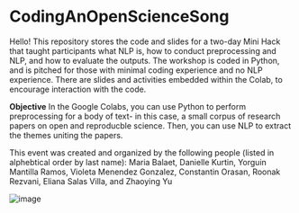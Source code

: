 # CodingAnOpenScienceSong

Hello! This repository stores the code and slides for a two-day Mini Hack that taught participants what NLP is, how to conduct preprocessing and NLP, and how to evaluate the outputs. The workshop is coded in Python, and is pitched for those with minimal coding experience and no NLP experience. There are slides and activities embedded within the Colab, to encourage interaction with the code. 

**Objective**
In the Google Colabs, you can use Python to perform preprocessing for a body of text- in this case, a small corpus of research papers on open and reproducble science. Then, you can use NLP to extract the themes uniting the papers. 

This event was created and organized by the following people (listed in alphebtical order by last name): Maria Balaet, Danielle Kurtin, Yorguin Mantilla Ramos, Violeta Menendez Gonzalez, Constantin Orasan, Roonak Rezvani, Eliana Salas Villa, and Zhaoying Yu


![image](https://user-images.githubusercontent.com/45391054/149618282-c4bf23c6-bf7f-43fe-8781-5c7ad9070f49.png)


